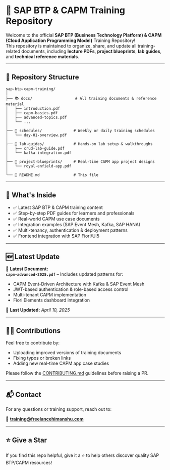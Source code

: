 # 🚀 SAP BTP & CAPM Training Repository

Welcome to the official **SAP BTP (Business Technology Platform) & CAPM (Cloud Application Programming Model)** Training Repository!  
This repository is maintained to organize, share, and update all training-related documents, including **lecture PDFs**, **project blueprints**, **lab guides**, and **technical reference materials**.

---

## 📁 Repository Structure

```
sap-btp-capm-training/
│
├── 📚 docs/                   # All training documents & reference material
│   ├── introduction.pdf
│   ├── capm-basics.pdf
│   ├── advanced-topics.pdf
│   └── ...
│
├── 📅 schedules/              # Weekly or daily training schedules
│   └── day-01-overview.pdf
│
├── 🧪 lab-guides/             # Hands-on lab setup & walkthroughs
│   ├── crud-lab-guide.pdf
│   └── kafka-integration.pdf
│
├── 🔖 project-blueprints/     # Real-time CAPM app project designs
│   └── royal-enfield-app.pdf
│
└── 📄 README.md               # This file
```

---

## 📌 What's Inside

- ✅ Latest SAP BTP & CAPM training content  
- ✅ Step-by-step PDF guides for learners and professionals  
- ✅ Real-world CAPM use case documents  
- ✅ Integration examples (SAP Event Mesh, Kafka, SAP HANA)  
- ✅ Multi-tenancy, authentication & deployment patterns  
- ✅ Frontend integration with SAP Fiori/UI5  

---

## 🆕 Latest Update

📌 **Latest Document:**  
**`capm-advanced-2025.pdf`** – Includes updated patterns for:
- CAPM Event-Driven Architecture with Kafka & SAP Event Mesh
- JWT-based authentication & role-based access control
- Multi-tenant CAPM implementation
- Fiori Elements dashboard integration

📅 **Last Updated:** *April 10, 2025*

---


## 🧑‍💻 Contributions

Feel free to contribute by:
- Uploading improved versions of training documents
- Fixing typos or broken links
- Adding new real-time CAPM app case studies

Please follow the [CONTRIBUTING.md](CONTRIBUTING.md) guidelines before raising a PR.

---

## 📬 Contact

For any questions or training support, reach out to:

📧 **training@freelancehimanshu.com**

---

## ⭐️ Give a Star

If you find this repo helpful, give it a ⭐️ to help others discover quality SAP BTP/CAPM resources!

